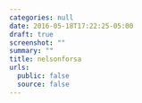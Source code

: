 ```yaml
---
categories: null
date: 2016-05-18T17:22:25-05:00
draft: true
screenshot: ""
summary: ""
title: nelsonforsa
urls:
  public: false
  source: false
---
```


